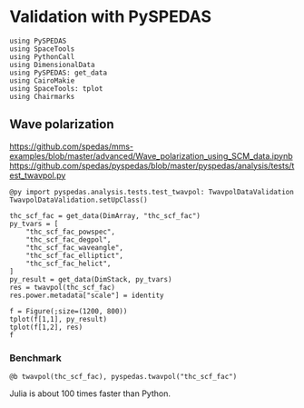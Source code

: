 # Validation with PySPEDAS

```@example pyspedas
using PySPEDAS
using SpaceTools
using PythonCall
using DimensionalData
using PySPEDAS: get_data
using CairoMakie
using SpaceTools: tplot
using Chairmarks
```

## Wave polarization

https://github.com/spedas/mms-examples/blob/master/advanced/Wave_polarization_using_SCM_data.ipynb
https://github.com/spedas/pyspedas/blob/master/pyspedas/analysis/tests/test_twavpol.py

```@example pyspedas
@py import pyspedas.analysis.tests.test_twavpol: TwavpolDataValidation
TwavpolDataValidation.setUpClass()

thc_scf_fac = get_data(DimArray, "thc_scf_fac")
py_tvars = [
    "thc_scf_fac_powspec",
    "thc_scf_fac_degpol",
    "thc_scf_fac_waveangle",
    "thc_scf_fac_elliptict",
    "thc_scf_fac_helict",
]
py_result = get_data(DimStack, py_tvars)
res = twavpol(thc_scf_fac)
res.power.metadata["scale"] = identity

f = Figure(;size=(1200, 800))
tplot(f[1,1], py_result)
tplot(f[1,2], res)
f
```

### Benchmark

```@example pyspedas
@b twavpol(thc_scf_fac), pyspedas.twavpol("thc_scf_fac")
```

Julia is about 100 times faster than Python.
